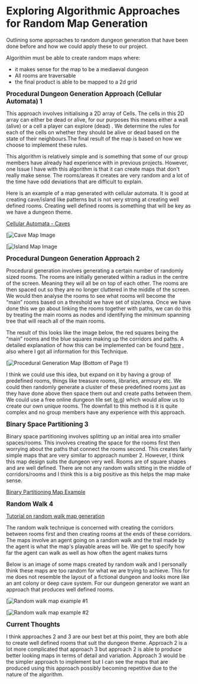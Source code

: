 # Exploring Algorithmic Approaches for Random Map Generation

Outlining some approaches to random dungeon generation that have been done before and how we could apply these to our project.

Algorithim must be able to create random maps where:
- it makes sense for the map to be a mediaeval dungeon
- All rooms are traversable
- the final product is able to be mapped to a 2d grid


**<span style="font-size: larger;">Procedural Dungeon Generation Approach (Cellular Automata) 1</span>**

This approach involves initialising a 2D array of Cells. The cells in this 2D array can either be dead or alive, for our purposes this means either a wall (alive) or a cell a player can explore (dead) . We determine the rules for each of the cells on whether they should be alive or dead based on the state of their neighbours.The final result of the map is based on how we choose to implement these rules.

This algorithm is relatively simple and is something that some of our group members have already had experience with in previous projects. However, one Issue I have with this algorithm is that it can create maps that don't really make sense. The rooms/areas it creates are very random and a lot of the time have odd deviations that are difficult to explain.

Here is an example of a map generated with cellular automata. It is good at creating cave/island like patterns but is not very strong at creating well defined rooms. Creating well defined rooms is something that will be key as we have a dungeon theme.

[Cellular Automata - Caves](https://blog.jrheard.com/procedural-dungeon-generation-cellular-automata)

[![Cave Map Image](https://www.google.com/url?sa=i&url=https%3A%2F%2Fabitawake.com%2Fnews%2Farticles%2Fprocedural-generation-with-godot-creating-caves-with-cellular-automata&psig=AOvVaw3YNhm__z7xANMmfy12OpjM&ust=1690954605366000&source=images&cd=vfe&opi=89978449&ved=0CBEQjRxqFwoTCOCW8PbeuoADFQAAAAAdAAAAABAE)


[![Island Map Image](https://www.google.com/imgres?imgurl=https%3A%2F%2Fwww.emanueleferonato.com%2Fwp-content%2Fuploads%2F2011%2F05%2Fautomatatrue.png&tbnid=6ptTPaTd2GjEEM&vet=12ahUKEwii2vj13rqAAxXopWMGHVdxCSwQMygLegUIARDjAQ..i&imgrefurl=https%3A%2F%2Fwww.emanueleferonato.com%2F2011%2F05%2F17%2Fusing-cellular-automata-to-generate-random-land-and-water-maps-with-flash%2F&docid=ex8-Cd29i-8SRM&w=640&h=480&q=cellular%20automata%20map%20generation&client=safari&ved=2ahUKEwii2vj13rqAAxXopWMGHVdxCSwQMygLegUIARDjAQ)


**<span style="font-size: larger;">Procedural Dungeon Generation Approach 2</span>**

Procedural generation involves generating a certain number of randomly sized rooms. The rooms are initially generated within a radius in the centre of the screen. Meaning they will all be on top of each other. The rooms are then spaced out so they are no longer cluttered in the middle of the screen. We would then analyse the rooms to see what rooms will become the “main” rooms based on a threshold we have set of size/area. Once we have done this we go about linking the rooms together with paths, we can do this by treating the main rooms as nodes and identifying the minimum spanning tree that will reach all of the main rooms.

The result of this looks like the image below, the red squares being the “main” rooms and the blue squares making up the corridors and paths. A detailed explanation of how this can be implemented can be found [here](https://www.gamedeveloper.com/programming/procedural-dungeon-generation-algorithm)
, also where I got all information for this Technique.

[![Procedural Generation Map (Bottom of Page !!)](https://www.gamedeveloper.com/programming/procedural-dungeon-generation-algorithm)

I think we could use this idea, but expand on it by having a group of predefined rooms, things like treasure rooms, libraries, armoury etc. We could then randomly generate a cluster of these predefined rooms just as they have done above then space them out and create paths between them. We could use a free online dungeon tile set ([e.g](https://petricakegames.itch.io/sewer-blue-dungeon-tileset)) which would allow us to create our own unique rooms. The downfall to this method is it is quite complex and no group members have any experience with this approach.

**<span style="font-size: larger;"> Binary Space Partitioning 3</span>**

Binary space partitioning involves splitting up an initial area into smaller spaces/rooms. This involves creating the space for the rooms first then worrying about the paths that connect the rooms second. 
This creates fairly simple maps that are very similar to approach number 2. However, I think this map design suits the dungeon very well. Rooms are of square shapes and are well defined. There are not any random walls sitting in the middle of corridors/rooms and I think this is a big positive as this helps the map make sense. 

[Binary Partitioning Map Example](https://www.google.com/imgres?imgurl=https%3A%2F%2Frepository-images.githubusercontent.com%2F316506019%2F57c69380-46c7-11eb-9d93-7d97c81d33dc&tbnid=AsH1Hg2JaT6SaM&vet=12ahUKEwjh0Zn54LqAAxUm5TgGHdqFDnsQMygBegUIARDFAQ..i&imgrefurl=https%3A%2F%2Fgithub.com%2Ftopics%2Fbinary-space-partition&docid=Z53Gy__weVom_M&w=3064&h=1782&q=binary%20partitioning%20map&client=safari&ved=2ahUKEwjh0Zn54LqAAxUm5TgGHdqFDnsQMygBegUIARDFAQ)


**<span style="font-size: larger;"> Random Walk 4</span>**

[Tutorial on random walk map generation](https://www.freecodecamp.org/news/how-to-make-your-own-procedural-dungeon-map-generator-using-the-random-walk-algorithm-e0085c8aa9a/)

The random walk technique is concerned with creating the corridors between rooms first and then creating rooms at the ends of these corridors. The maps involve an agent going on a  random walk and the trail made by the agent is what the map's playable areas will be. We get to specify how far the agent can walk as well as how often the agent makes turns 

Below is an image of some maps created by random walk and I personally think these maps are too random for what we are trying to achieve. This for me does not resemble the layout of a fictional dungeon and looks more like an ant colony or deep cave system. For our dungeon generator we want an approach that produces well defined rooms.


[![Random walk map example #1](https://www.google.com/imgres?imgurl=https%3A%2F%2Fwww.freecodecamp.org%2Fnews%2Fcontent%2Fimages%2F2020%2F09%2FScreen-Shot-2020-09-12-at-11.30.55-PM.png&tbnid=lhCfdddHGm3FTM&vet=12ahUKEwi4kJy64bqAAxWPm2MGHeNcC2MQMygAegUIARC2AQ..i&imgrefurl=https%3A%2F%2Fwww.freecodecamp.org%2Fnews%2Fhow-to-make-your-own-procedural-dungeon-map-generator-using-the-random-walk-algorithm-e0085c8aa9a%2F&docid=J8JIYnpYI6c3XM&w=2000&h=988&q=random%20walk%20map%20generation&client=safari&ved=2ahUKEwi4kJy64bqAAxWPm2MGHeNcC2MQMygAegUIARC2AQ)


[![Random walk map example #2](https://www.google.com/imgres?imgurl=https%3A%2F%2Fmiro.medium.com%2Fv2%2Fresize%3Afit%3A1400%2F1*7J_P2uV6v2p4-LRBS7pRAg.png&tbnid=t2V26oBpz0mPrM&vet=12ahUKEwi4kJy64bqAAxWPm2MGHeNcC2MQMygZegUIARDxAQ..i&imgrefurl=https%3A%2F%2Fmedium.com%2F%40mihailstumkins%2Fhow-to-create-random-levels-with-unity-3d-2219c4d39ea8&docid=o0SF18EJIjjEoM&w=1400&h=870&q=random%20walk%20map%20generation&client=safari&ved=2ahUKEwi4kJy64bqAAxWPm2MGHeNcC2MQMygZegUIARDxAQ)


**<span style="font-size: larger;">Current Thoughts</span>**

I think approaches 2 and 3 are our best bet at this point, they are both able to create well defined rooms that suit the dungeon theme. Approach 2 is a lot more complicated that approach 3 but approach 2 is able to produce better looking maps in terms of detail and variation. Approach 3 would be the simpler approach to implement but I can see the maps that are produced using this approach possibly becoming repetitive due to the nature of the algorithm.
